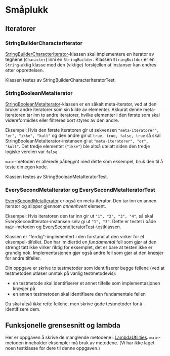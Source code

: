 # Småplukk

## Iteratorer

### StringBuilderCharacterIterator

[StringBuilderCharacterIterator](StringBuilderCharacterIterator.java)-klassen skal implementere en iterator av tegnene (`Character`) inni en `StringBuilder`. Klassen `StringBuilder` er en `String`-aktig klasse med den (viktige) forskjellen at instanser kan endres etter opprettelsen.

Klassen testes av StringBuilderCharacterIteratorTest.

### StringBooleanMetaIterator

[StringBooleanMetaIterator](StringBooleanMetaIterator.java)-klassen er en såkalt meta-iterator, ved at den bruker andre iteratorer som sin kilde av elementer. Akkurat denne meta-iteratoren tar inn to andre iteratorer, hvilke elementer i den første som skal videreformidles eller filtreres bort styres av den andre.

Eksempel: Hvis den første iteratoren gir ut sekvensen `"meta-iteratorer", "er", "ikke", "kult"` og den andre gir ut `true, true, false, true` så skal StringBooleanMetaIterator-instansen gi ut `"meta-iteratorer", "er", "kult"`. Det tredje elementet (`"ikke"`) ble altså utelatt siden den tredje logiske verdien var `false`.

`main`-metoden er allerede påbegynt med dette som eksempel, bruk den til å teste din egen kode.

Klassen testes av StringBooleanMetaIteratorTest.

### EverySecondMetaIterator og EverySecondMetaIteratorTest

[EverySecondMetaIterator](EverySecondMetaIterator.java) er også en meta-iterator. Den tar inn en annen iterator og slipper gjennom  _annenhvert_  element.

Eksempel: Hvis iteratoren den tar inn gir ut `"1", "2", "3", "4"`, så skal EverySecondIterator-instansen selv gi ut `"1", "3"`. Dette er testet i både `main`-metoden og [EverySecondIteratorTest](EverySecondIteratorTest.java)-testklassen.

Klassen er "ferdig"-implementert i den forstand at den virker for et eksempel-tilfellet. Den har imidlertid en _fundamental_ feil som gjør at den strengt tatt ikke virker riktig for eksemplet, det er bare at testen ikke er grundig nok. Implementasjonen gjør også andre feil som gjør at den kræsjer for andre tilfeller.

Din oppgave er skrive to testmetoder som identifiserer begge feilene (ved at testmetoden utløser unntak på vanlig testmetodevis): 

- en testmetode skal identifiserer et annet tilfelle som implementasjonen kræsjer på
- en annen testmetoden skal identifisere den fundamentale feilen

Du skal altså _ikke_ rette feilene, men skrive gode testmetoder for å identifisere dem.

## Funksjonelle grensesnitt og lambda

Her er oppgaven å skrive de manglende metodene i [LambdaUtilities](LambdaUtilities.java). `main`-metoden inneholder eksempler må bruk av metodene. (Vi har ikke laget noen testklasse for dere til denne oppgaven.)
